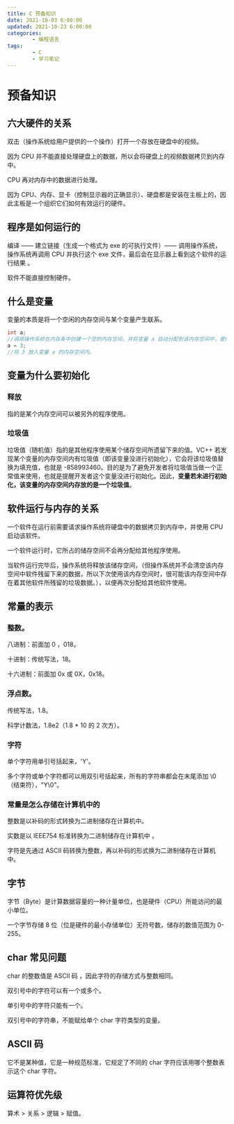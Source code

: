 ```yaml
---
title: C 预备知识
date: 2021-10-03 6:00:00
updated: 2021-10-23 6:00:00
categories:
        - 编程语言
tags:
        - C
        - 学习笔记
---
```


# 预备知识

## 六大硬件的关系

双击（操作系统给用户提供的一个操作）打开一个存放在硬盘中的视频。

因为 CPU 并不能直接处理硬盘上的数据，所以会将硬盘上的视频数据拷贝到内存中。

CPU 再对内存中的数据进行处理。

因为 CPU、内存、显卡（控制显示器的正确显示）、硬盘都是安装在主板上的，因此主板是一个组织它们如何有效运行的硬件。

## 程序是如何运行的

编译 —— 建立链接（生成一个格式为 exe 的可执行文件）—— 调用操作系统，操作系统再调用 CPU 并执行这个 exe 文件，最后会在显示器上看到这个软件的运行结果 。

软件不能直接控制硬件。

## 什么是变量

变量的本质是将一个空闲的内存空间与某个变量产生联系。

```c
int a;
//调用操作系统在内存条中创建一个空的内存空间，并将变量 a 自动分配到该内存空间中，使得变量 a 与该内存空间的地址编号产生一个一一对应的关系
a = 3;
//将 3 放入变量 a 的内存空间内。
```

## 变量为什么要初始化

### 释放

指的是某个内存空间可以被另外的程序使用。

### 垃圾值

垃圾值（随机值）指的是其他程序使用某个储存空间所遗留下来的值。VC++ 若发现某个变量的内存空间内有垃圾值（即该变量没进行初始化），它会将该垃圾值替换为填充值，也就是 -858993460。目的是为了避免开发者将垃圾值当做一个正常值来使用，也就是提醒开发者这个变量没进行初始化。因此，**变量若未进行初始化，该变量的内存空间内存放的是一个垃圾值**。

## 软件运行与内存的关系

一个软件在运行前需要请求操作系统将硬盘中的数据拷贝到内存中，并使用 CPU 启动该软件。

一个软件运行时，它所占的储存空间不会再分配给其他程序使用。

当软件运行完毕后，操作系统将释放该储存空间，（但操作系统并不会清空该内存空间中软件残留下来的数据，所以下次使用该内存空间时，很可能该内存空间中存在着其他软件所残留的垃圾数据。），以便再次分配给其他软件使用。



## 常量的表示

### 整数。

八进制：前面加 0 ，018。

十进制：传统写法，18。

十六进制：前面加 0x 或 0X，0x18。

### 浮点数。

传统写法，1.8。

科学计数法，1.8e2（1.8 \* 10 的 2 次方）。

### 字符

单个字符用单引号括起来，'Y'。

多个字符或单个字符都可以用双引号括起来，所有的字符串都会在末尾添加 \0（结束符），"Y\0"。

### 常量是怎么存储在计算机中的

整数是以补码的形式转换为二进制储存在计算机中。

实数是以 IEEE754 标准转换为二进制储存在计算机中 。

字符是先通过 ASCII 码转换为整数，再以补码的形式换为二进制储存在计算机中。

## 字节

字节（Byte）是计算数据容量的一种计量单位，也是硬件（CPU）所能访问的最小单位。

一个字节存储 8 位（位是硬件的最小存储单位）无符号数，储存的数值范围为 0-255。

## char 常见问题

char 的整数值是 ASCII 码 ，因此字符的存储方式与整数相同。

双引号中的字符可以有一个或多个。

单引号中的字符只能有一个。

双引号中的字符串，不能赋给单个 char 字符类型的变量。

## ASCII 码

它不是某种值，它是一种规范标准，它规定了不同的 char 字符应该用哪个整数表示这个 char 字符。

## 运算符优先级

算术 > 关系 > 逻辑 > 赋值。

